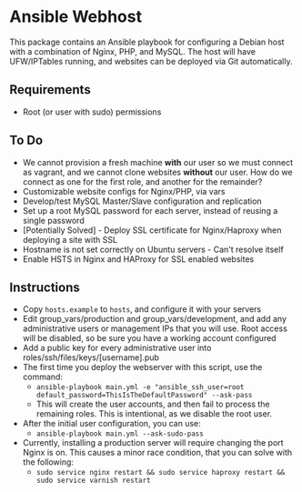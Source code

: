 # Ansible Webhost

This package contains an Ansible playbook for configuring a Debian host with a combination of Nginx, PHP, and MySQL. The host will have UFW/IPTables running, and websites can be deployed via Git automatically.

## Requirements

* Root (or user with sudo) permissions

## To Do

* We cannot provision a fresh machine **with** our user so we must connect as vagrant, and we cannot clone websites **without** our user. How do we connect as one for the first role, and another for the remainder?
* Customizable website configs for Nginx/PHP, via vars
* Develop/test MySQL Master/Slave configuration and replication
* Set up a root MySQL password for each server, instead of reusing a single password
* [Potentially Solved] - Deploy SSL certificate for Nginx/Haproxy when deploying a site with SSL
* Hostname is not set correctly on Ubuntu servers - Can't resolve itself
* Enable HSTS in Nginx and HAProxy for SSL enabled websites

## Instructions

* Copy `hosts.example` to `hosts`, and configure it with your servers
* Edit group_vars/production and group_vars/development, and add any administrative users or management IPs that you will use. Root access will be disabled, so be sure you have a working account configured
* Add a public key for every administrative user into roles/ssh/files/keys/[username].pub
* The first time you deploy the webserver with this script, use the command:
  * `ansible-playbook main.yml -e "ansible_ssh_user=root default_password=ThisIsTheDefaultPassword" --ask-pass`
  * This will create the user accounts, and then fail to process the remaining roles. This is intentional, as we disable the root user.
* After the initial user configuration, you can use:
  * `ansible-playbook main.yml --ask-sudo-pass`
* Currently, installing a production server will require changing the port Nginx is on. This causes a minor race condition, that you can solve with the following:
  * `sudo service nginx restart && sudo service haproxy restart && sudo service varnish restart`
